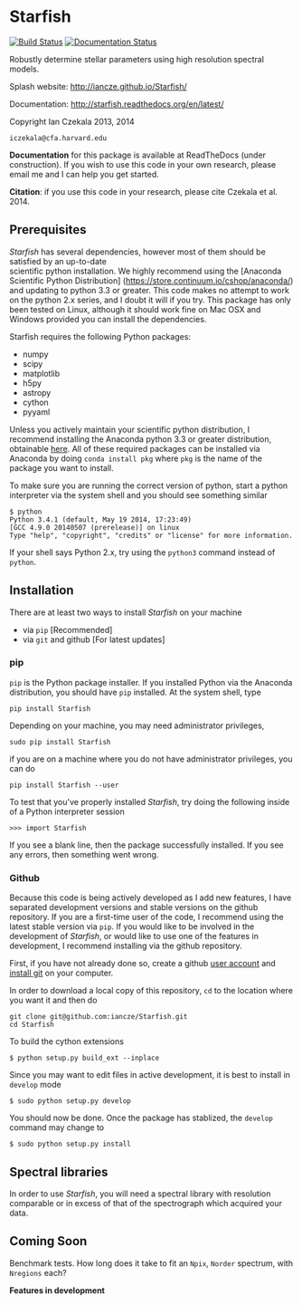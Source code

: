 # Starfish

[![Build Status](https://travis-ci.org/iancze/Starfish.svg)](https://travis-ci.org/iancze/Starfish)
[![Documentation Status](https://readthedocs.org/projects/starfish/badge/?version=latest)](https://readthedocs.org/projects/starfish/?badge=latest)

Robustly determine stellar parameters using high resolution spectral models. 

Splash website: http://iancze.github.io/Starfish/

Documentation: http://starfish.readthedocs.org/en/latest/

Copyright Ian Czekala 2013, 2014

`iczekala@cfa.harvard.edu`

**Documentation** for this package is available at ReadTheDocs (under construction). If you wish to use 
this code in your own research, please email me and I can help you get started.

**Citation**: if you use this code in your research, please cite Czekala et al. 2014.

## Prerequisites 

*Starfish* has several dependencies, however most of them should be satisfied by an up-to-date  
scientific python installation. We highly recommend using the [Anaconda Scientific Python Distribution]
(https://store.continuum.io/cshop/anaconda/) and updating to python 3.3 or greater. This code makes no attempt to work
on the python 2.x series, and I doubt it will if you try. This package has only been tested on Linux, 
although it should work fine on Mac OSX and Windows provided you can install the dependencies.

Starfish requires the following Python packages:

* numpy
* scipy
* matplotlib
* h5py
* astropy
* cython
* pyyaml

Unless you actively maintain your scientific python distribution, I recommend installing the Anaconda python 3.3 or 
greater distribution, obtainable [here](https://store.continuum.io/cshop/anaconda/). All of these required packages
can be installed via Anaconda by doing `conda install pkg` where `pkg` is the name of the package you want to install.

To make sure you are running the correct version of python, start a python interpreter via the system shell and you 
should see something similar

    $ python
    Python 3.4.1 (default, May 19 2014, 17:23:49) 
    [GCC 4.9.0 20140507 (prerelease)] on linux  
    Type "help", "copyright", "credits" or "license" for more information.   

If your shell says Python 2.x, try using the `python3` command instead of `python`.

## Installation

There are at least two ways to install *Starfish* on your machine

* via `pip` [Recommended]
* via `git` and github [For latest updates]

### pip

`pip` is the Python package installer. If you installed Python via the Anaconda distribution, 
you should have `pip` installed. At the system shell, type 

    pip install Starfish
    
Depending on your machine, you may need administrator privileges,
 
    sudo pip install Starfish
    
if you are on a machine where you do not have administrator privileges, you can do

    pip install Starfish --user
    
To test that you've properly installed *Starfish*, try doing the following inside of a Python interpreter session

    >>> import Starfish

If you see a blank line, then the package successfully installed. If you see any errors, then something went wrong. 
 
### Github

Because this code is being actively developed as I add new features, I have separated development versions and 
stable versions on the github repository. If you are a first-time user of the code, I recommend using the latest stable 
version via `pip`. If you would like to be involved in the development of *Starfish*, 
or would like to use one of the features in development, I recommend installing via the github repository.

First, if you have not already done so, create a github [user account](https://github.com/) and 
[install git](http://git-scm.com/downloads) on your computer.

In order to download a local copy of this repository, ``cd`` to the location where you want it and then do

    git clone git@github.com:iancze/Starfish.git
    cd Starfish

To build the cython extensions

    $ python setup.py build_ext --inplace

Since you may want to edit files in active development, it is best to install in `develop` mode

    $ sudo python setup.py develop

You should now be done. Once the package has stablized, the `develop` command may change to

    $ sudo python setup.py install


## Spectral libraries

In order to use *Starfish*, you will need a spectral library with resolution comparable or in excess of that of the 
spectrograph which acquired your data.

## Coming Soon

Benchmark tests. How long does it take to fit an `Npix`, `Norder` spectrum, with `Nregions` each? 

**Features in development**
